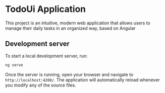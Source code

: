 # TodoUi Application

This project is an intuitive, modern web application that allows users to manage their daily tasks
in an organized way, based on Angular

## Development server

To start a local development server, run:

```bash
ng serve
```

Once the server is running, open your browser and navigate to `http://localhost:4200/`. The application will automatically reload whenever you modify any of the source files.
